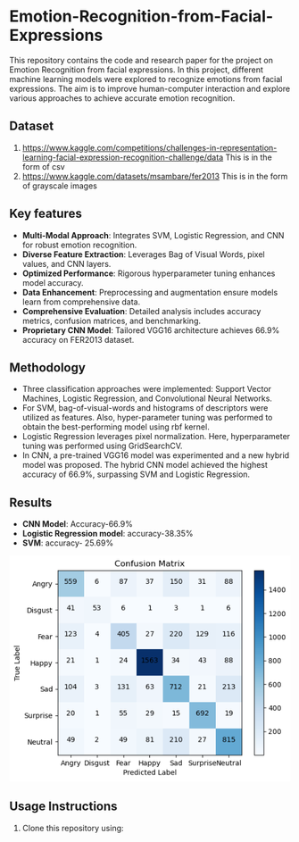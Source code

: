 # Emotion-Recognition-from-Facial-Expressions
This repository contains the code and research paper for the project on Emotion Recognition from facial expressions. In this project, different machine learning models were explored to recognize emotions from facial expressions. The aim is to improve human-computer interaction and explore various approaches to achieve accurate emotion recognition.

## Dataset
1. https://www.kaggle.com/competitions/challenges-in-representation-learning-facial-expression-recognition-challenge/data
This is in the form of csv
2. https://www.kaggle.com/datasets/msambare/fer2013
This is in the form of grayscale images

## Key features
- **Multi-Modal Approach**: Integrates SVM, Logistic Regression, and CNN for robust emotion recognition.
- **Diverse Feature Extraction**: Leverages Bag of Visual Words, pixel values, and CNN layers.
- **Optimized Performance**: Rigorous hyperparameter tuning enhances model accuracy.
- **Data Enhancement**: Preprocessing and augmentation ensure models learn from comprehensive data.
- **Comprehensive Evaluation**: Detailed analysis includes accuracy metrics, confusion matrices, and benchmarking.
- **Proprietary CNN Model**: Tailored VGG16 architecture achieves 66.9% accuracy on FER2013 dataset.

## Methodology
- Three classification approaches were implemented: Support Vector Machines, Logistic Regression, and Convolutional Neural Networks.
- For SVM, bag-of-visual-words and histograms of descriptors were utilized as features. Also, hyper-parameter tuning was performed to obtain the best-performing model using rbf kernel.
-  Logistic Regression leverages pixel normalization. Here, hyperparameter tuning was performed using GridSearchCV.
-   In CNN, a pre-trained VGG16 model was experimented and a new hybrid model was proposed. The hybrid CNN model achieved the highest accuracy of 66.9%, surpassing SVM and Logistic Regression.

## Results
- **CNN Model**: Accuracy-66.9%
- **Logistic Regression model**: accuracy-38.35%
- **SVM**: accuracy- 25.69%

![Results](Images/myVGGCM.png "Results for final proposed model")

## Usage Instructions
1. Clone this repository using: 
